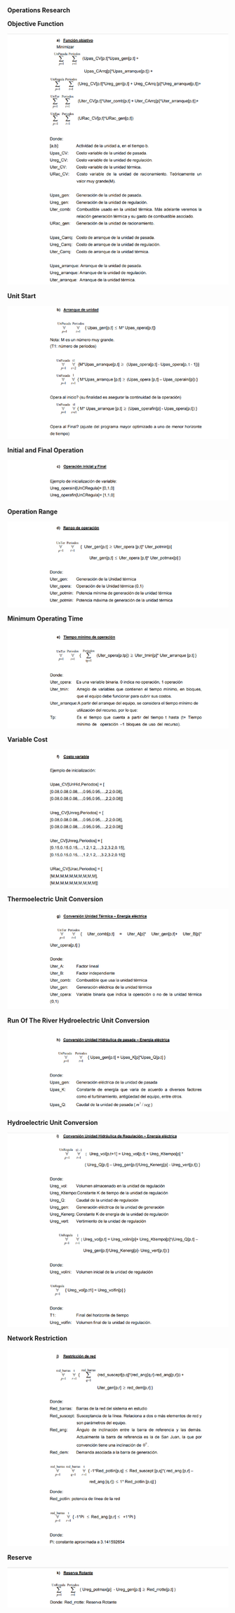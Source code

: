 **Operations Research**


**Objective Function**

![Objective Function](assets/01_OperationsResearch_ObjectiveFunction.png)

**Unit Start**

![Unit Start](assets/02_OperationsResearch_Start.png)

**Initial and Final Operation**

![Initial and Final Operation](assets/03_OperationsResearch_Operation.png)

**Operation Range**

![Operation Range](assets/04_OperationsResearch_Range.png)

**Minimum Operating Time**

![Minimum Operating Time](assets/05_OperationsResearch_MinimumTime.png)

**Variable Cost**

![Variable Cost](assets/06_OperationsResearch_VariableCost.png)

**Thermoelectric Unit Conversion**

![Thermoelectric Unit Conversion](assets/07_OperationsResearch_ThermoelectricUnitConversion.png)

**Run Of The River Hydroelectric Unit Conversion**

![Run Of The River Hydroelectric Unit Conversion](assets/08_OperationsResearch_RunOfTheRiverHydroelectricUnitConversion.png)

**Hydroelectric Unit Conversion**

![Hydroelectric Unit Conversion](assets/09_OperationsResearch_HydroelectricUnitConversion.png)

**Network Restriction**

![Network Restriction](assets/10_OperationsResearch_NetworkRestriction.png)

**Reserve**

![Reserve](assets/11_OperationsResearch_Reserve.png)
